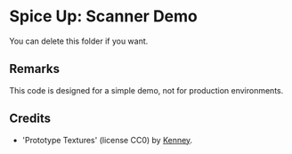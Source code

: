 # Spice Up: Scanner Demo

You can delete this folder if you want.

## Remarks

This code is designed for a simple demo, not for production environments.

## Credits

* 'Prototype Textures' (license CC0) by [Kenney](https://www.kenney.nl/).